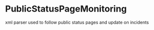 # PublicStatusPageMonitoring
 xml parser used to follow public status pages and update on incidents
